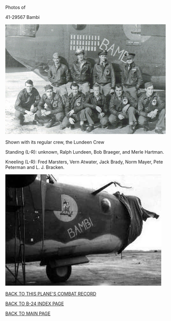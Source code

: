 
Photos of 






 




41-29567 Bambi  
  

![](41-29567.jpg)  

Shown with its regular crew, the Lundeen Crew  

Standing (L-R): unknown, Ralph Lundeen, Bob Braeger, and Merle Hartman.  

Kneeling (L-R): Fred Marsters, Vern Atwater, Jack Brady, Norm Mayer, Pete Peterman and L. J. Bracken.  
  

![](41-29567a.jpg)  
  

[BACK TO THIS PLANE'S COMBAT RECORD](ValorToVictory/b24s/41-29567.md)  

[BACK TO B-24 INDEX PAGE](ValorToVictory/000b24s.md)  

[BACK TO MAIN PAGE](ValorToVictory/index.html)



